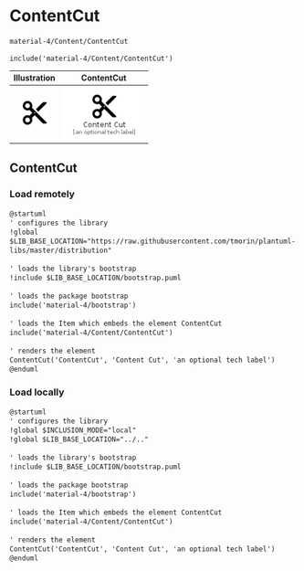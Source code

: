 # ContentCut


```text
material-4/Content/ContentCut
```

```text
include('material-4/Content/ContentCut')
```



| Illustration | ContentCut |
| :---: | :---: |
| ![illustration for Illustration](../../material-4/Content/ContentCut.png) | ![illustration for ContentCut](../../material-4/Content/ContentCut.Local.png) |




## ContentCut

### Load remotely
```plantuml
@startuml
' configures the library
!global $LIB_BASE_LOCATION="https://raw.githubusercontent.com/tmorin/plantuml-libs/master/distribution"

' loads the library's bootstrap
!include $LIB_BASE_LOCATION/bootstrap.puml

' loads the package bootstrap
include('material-4/bootstrap')

' loads the Item which embeds the element ContentCut
include('material-4/Content/ContentCut')

' renders the element
ContentCut('ContentCut', 'Content Cut', 'an optional tech label')
@enduml
```

### Load locally
```plantuml
@startuml
' configures the library
!global $INCLUSION_MODE="local"
!global $LIB_BASE_LOCATION="../.."

' loads the library's bootstrap
!include $LIB_BASE_LOCATION/bootstrap.puml

' loads the package bootstrap
include('material-4/bootstrap')

' loads the Item which embeds the element ContentCut
include('material-4/Content/ContentCut')

' renders the element
ContentCut('ContentCut', 'Content Cut', 'an optional tech label')
@enduml
```

